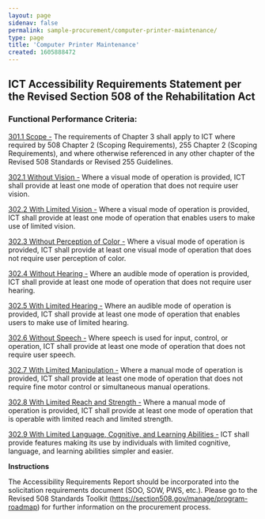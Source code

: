 ```yaml
---
layout: page 
sidenav: false 
permalink: sample-procurement/computer-printer-maintenance/
type: page
title: 'Computer Printer Maintenance'
created: 1605888472
---
```


## **ICT Accessibility Requirements Statement per the Revised Section 508 of the Rehabilitation Act**

### **Functional Performance Criteria:**

[301.1 Scope -][1] The requirements of Chapter 3 shall apply to ICT where required by 508 Chapter 2 (Scoping Requirements), 255 Chapter 2 (Scoping Requirements), and where otherwise referenced in any other chapter of the Revised 508 Standards or Revised 255 Guidelines.

[302.1 Without Vision -][2] Where a visual mode of operation is provided, ICT shall provide at least one mode of operation that does not require user vision.

[302.2 With Limited Vision -][2] Where a visual mode of operation is provided, ICT shall provide at least one mode of operation that enables users to make use of limited vision.

[302.3 Without Perception of Color -][2] Where a visual mode of operation is provided, ICT shall provide at least one visual mode of operation that does not require user perception of color.

[302.4 Without Hearing -][2] Where an audible mode of operation is provided, ICT shall provide at least one mode of operation that does not require user hearing.

[302.5 With Limited Hearing -][2] Where an audible mode of operation is provided, ICT shall provide at least one mode of operation that enables users to make use of limited hearing.

[302.6 Without Speech -][2] Where speech is used for input, control, or operation, ICT shall provide at least one mode of operation that does not require user speech.

[302.7 With Limited Manipulation -][2] Where a manual mode of operation is provided, ICT shall provide at least one mode of operation that does not require fine motor control or simultaneous manual operations.

[302.8 With Limited Reach and Strength -][2] Where a manual mode of operation is provided, ICT shall provide at least one mode of operation that is operable with limited reach and limited strength.

[302.9 With Limited Language, Cognitive, and Learning Abilities -][2] ICT shall provide features making its use by individuals with limited cognitive, language, and learning abilities simpler and easier.

**Instructions**

The Accessibility Requirements Report should be incorporated into the solicitation requirements document (SOO, SOW, PWS, etc.). Please go to the Revised 508 Standards Toolkit (<https://section508.gov/manage/program-roadmap>) for further information on the procurement process.

 [1]: https://section508.gov/ict-accessibility#e301_1
 [2]: https://section508.gov/ict-accessibility#e302_1